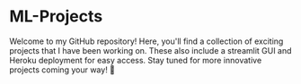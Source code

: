 # ML-Projects
Welcome to my GitHub repository! Here, you'll find a collection of exciting projects that I have been working on. These also include a streamlit GUI and  Heroku deployment for easy access. Stay tuned for more innovative projects coming your way! 🚀
